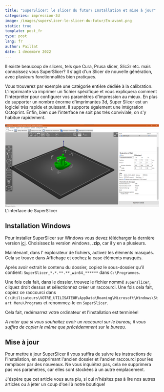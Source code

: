 ```yaml
---
title: "SuperSlicer: le slicer du futur? Installation et mise à jour"
categories: impression-3d
image: /images/superslicer-le-slicer-du-futur/En-avant.png
static: true
template: post_fr
type: post
lang: fr
author: Paillat
date: 1 décembre 2022
---
```


Il existe beaucoup de slicers, tels que Cura, Prusa slicer, Slic3r etc. mais connaissez vous SuperSlicer? Il s'agit d'un Slicer de nouvelle génération, avec plusieurs fonctionnalités bien pratiques.

Vous trouverez par exemple une catégorie entière dédiée à la calibration. L'imprimante va imprimer un fichier spécifique et vous expliquera comment l'interpréter pour configurer vos paramètres d'impression au mieux. En plus de supporter un nombre énorme d'imprimantes 3d, Super Slicer est un logiciel très rapide et puissant. Il supporte également une intégration Octoprint. Enfin, bien que l'interface ne soit pas très conviviale, on s'y habitue rapidement.

<div class="images">
<div class="image">
<img src="/images/superslicer-le-slicer-du-futur/screenshot_main_interface.png" alt="Interface de SuperSlicer">
<blocquote class="image-caption">L'interface de SuperSlicer</blocquote>
</div>
</div>


## Installation Windows

Pour installer SuperSlicer sur Windows vous devez télécharger la dernière version [ici](http://github.com/supermerill/SuperSlicer/releases/latest). Choisissez la version windows, **.zip**, car il y en a plusieurs.

Maintenant, dans l' explorateur de fichiers, activez les éléments masqués. Cela se trouve dans Affichage et cochez la case éléments masqués.

Après avoir extrait le contenu du dossier, copiez le sous-dossier qu'il contient: `SuperSlicer_*.*.**.**_win64_******` dans `C:\Programmes`.

Une fois cela fait, dans le dossier, trouvez le fichier nommé `superslicer`, cliquez droit dessus et sélectionnez créer un raccourci. Une fois cela fait, copiez ce raccourci dans `C:\Utilisateurs\VOTRE_UTILISATEUR\AppData\Roaming\Microsoft\Windows\Start Menu\Programs` et renommez-le en `SuperSlicer`.

Cela fait, redémarrez votre ordinateur et l'installation est terminée!

_A noter que si vous souhaitez avoir un raccourci sur le bureau, il vous suffira de copier le même que précédemment sur le bureau._

## Mise à jour

Pour mettre à jour SuperSlicer il vous suffira de suivre les instructions de l'installation, en supprimant l'ancien dossier et l'ancien raccourci pour les remplacer par des nouveaux. Ne vous inquiétez pas, cela ne supprimera pas vos paramètres, car elles sont stockées à un autre emplacement.

J'éspère que cet article vous aura plu, si oui n'hésitez pas à lire nos autres articles ou à jeter un coup d'oeil à notre boutique!